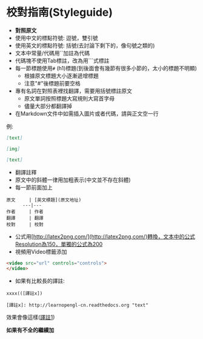 # 校對指南(Styleguide)

- **對照原文**
- 使用中文的標點符號: 逗號，雙引號
- 使用英文的標點符號: 括號(去討論下剩下的，像句號之類的)
- 文本中常量/代碼用``加註為代碼
- 代碼塊不使用Tab標註，改為用```式標註
- 每一節標題使用`#` (h1)標題(到後面會有幾節有很多小節的，太小的標題不明顯)
	- 根據原文標題大小逐漸遞增標題
	- 注意"#"後標題前要空格
- 專有名詞在對照表裡找翻譯，需要用括號標註原文
	- 原文單詞按照標題大寫規則大寫首字母
	- 儘量大部分都翻譯掉
- 在Markdown文件中如需插入圖片或者代碼，請與正文空一行

例:

```markdown
[text]

[img]

[text]
```

- 翻譯註釋
- 原文中的斜體一律用加粗表示(中文並不存在斜體)
- 每一節前面加上

```
原文     | [英文標題](原文地址)
      ---|---
作者     | 作者
翻譯     | 翻譯
校對     | 校對
```

- 公式用[http://latex2png.com/](http://latex2png.com/)轉換，文本中的公式Resolution為150，單獨的公式為200
- 視頻用Video標籤添加

```html
<video src="url" controls="controls">
</video>
```

- 如果有比較長的譯註:

```
xxxx(([譯註x])

[譯註x]: http://learnopengl-cn.readthedocs.org "text"
```
效果會像這樣([譯註1])


**如果有不全的繼續加**

[譯註1]: http://learnopengl-cn.readthedocs.org "bakabaka我是譯註"